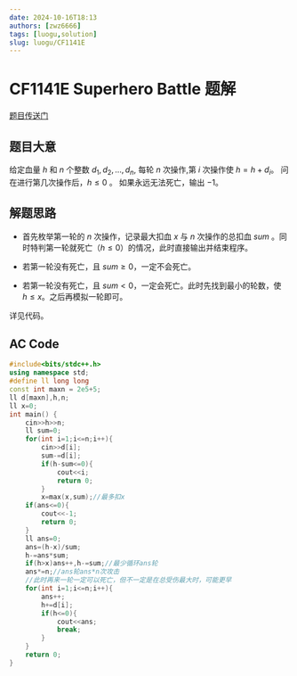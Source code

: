 ```yaml
---
date: 2024-10-16T18:13
authors: [zwz6666]
tags: [luogu,solution]
slug: luogu/CF1141E
---
```


# CF1141E Superhero Battle 题解
[题目传送门](https://www.luogu.com.cn/problem/CF1141E)
## 题目大意
给定血量 $h$ 和 $n$ 个整数 $d_1,d_2,\dots,d_n$,
每轮 $n$ 次操作,第 $i$ 次操作使 $h=h+d_i$。
问在进行第几次操作后，$h \le 0$ 。 
如果永远无法死亡，输出 $-1$。
<!-- truncate -->

## 解题思路
- 首先枚举第一轮的 $n$ 次操作，记录最大扣血 $x$ 与  $n$ 次操作的总扣血 $sum$ 。同时特判第一轮就死亡（$h \le 0$）的情况，此时直接输出并结束程序。

- 若第一轮没有死亡，且 $sum \ge 0$，一定不会死亡。

- 若第一轮没有死亡，且 $sum < 0$，一定会死亡。此时先找到最小的轮数，使 $h \le x$。之后再模拟一轮即可。

详见代码。
## AC Code
```cpp
#include<bits/stdc++.h>
using namespace std;
#define ll long long
const int maxn = 2e5+5;
ll d[maxn],h,n;
ll x=0;
int main() {
	cin>>h>>n;
	ll sum=0;
	for(int i=1;i<=n;i++){
		cin>>d[i];
		sum-=d[i];
		if(h-sum<=0){
			cout<<i;
			return 0;
		}
		x=max(x,sum);//最多扣x 
	if(ans<=0){
		cout<<-1;
		return 0;
	}
	ll ans=0;
	ans=(h-x)/sum;
	h-=ans*sum;
	if(h>x)ans++,h-=sum;//最少循环ans轮
	ans*=n;//ans轮ans*n次攻击
	//此时再来一轮一定可以死亡，但不一定是在总受伤最大时，可能更早
	for(int i=1;i<=n;i++){
		ans++;
		h+=d[i];
		if(h<=0){
			cout<<ans;
			break;
		}
	}
	return 0;
} 
```